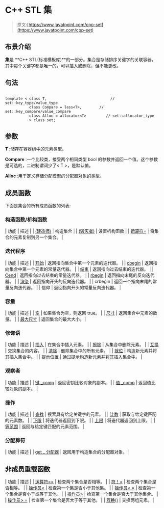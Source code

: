 # C++ STL 集

> 原文:[https://www.javatpoint.com/cpp-set](https://www.javatpoint.com/cpp-set)

## 布景介绍

**集**是 **C++ STL(标准模板库)**的一部分。集合是存储排序关键字的关联容器，其中每个关键字都是唯一的，可以插入或删除，但不能更改。

## 句法

```

template < class T,                             // set::key_type/value_type
           class Compare = less<T>,        // set::key_compare/value_compare
           class Alloc = allocator<T>         // set::allocator_type
           > class set;

```

## 参数

**T** :储存在容器组中的元素类型。

**Compare** :一个比较类，接受两个相同类型 bool 的参数并返回一个值。这个参数是可选的，二进制谓词少了< T >，是默认值。

**Alloc** :用于定义存储分配模型的分配器对象的类型。

## 成员函数

下面是集合的所有成员函数的列表:

### 构造函数/析构函数

| 功能 | 描述 |
| [(建造师)](cpp-set-constructor) | 构造集合 |
| [(毁灭者)](cpp-set-destructor) | 设置析构函数 |
| [运算符=](cpp-set-operator=()-function) | 将集合的元素复制到另一个集合。 |

### 迭代程序

| 功能 | 描述 |
| [开始](cpp-set-begin-function) | 返回指向集合中第一个元素的迭代器。 |
| [cbegin](cpp-set-cbegin-function) | 返回指向集合中第一个元素的常量迭代器。 |
| [结束](cpp-set-end-function) | 返回指向过去结束的迭代器。 |
| [Cend](cpp-set-cend-function) | 返回指向过去结束的常量迭代器。 |
| [rbegin](cpp-set-rbegin-function) | 返回指向末尾的反向迭代器。 |
| [渲染](cpp-set-rend-function) | 返回指向开头的反向迭代器。 |
| crbegin | 返回一个指向末尾的常量反向迭代器。 |
| 信仰 | 返回指向开头的常量反向迭代器。 |

### 容量

| 功能 | 描述 |
| [空](cpp-set-empty-function) | 如果集合为空，则返回 true。 |
| [尺寸](cpp-set-size-function) | 返回集合中元素的数量。 |
| [最大尺寸](cpp-set-max_size-function) | 返回集合的最大大小。 |

### 修饰语

| 功能 | 描述 |
| [插入](cpp-set-insert-function) | 在集合中插入元素。 |
| [擦除](cpp-set-erase-function) | 从集合中删除元素。 |
| [互换](cpp-set-swap-function) | 交换集合的内容。 |
| [清除](cpp-set-clear-function) | 删除集合中的所有元素。 |
| [就位](cpp-set-emplace-function) | 构造新元素并将其插入集合中。 |
| 提示位置 | 通过提示构造新元素并将其插入集合中。 |

### 观察者

| 功能 | 描述 |
| [键 _comp](cpp-set-key_comp-function) | 返回密钥比较对象的副本。 |
| [值 _comp](cpp-set-value_comp-function) | 返回值比较对象的副本。 |

### 操作

| 功能 | 描述 |
| [查找](cpp-set-find-function) | 搜索具有给定关键字的元素。 |
| [计数](cpp-set-count-function) | 获取与给定键匹配的元素数。 |
| [下限](cpp-set-lower_bound-function) | 将迭代器返回到下限。 |
| [上限](cpp-set-upper_bound-function) | 将迭代器返回到上限。 |
| [等范围](cpp-set-equal_range-function) | 返回与给定键匹配的元素范围。 |

### 分配算符

| 功能 | 描述 |
| [get _ 分配器](cpp-set-get_allocator-function) | 返回用于构造集合的分配器对象。 |

## 非成员重载函数

| 功能 | 描述 |
| [运算符==](cpp-set-non-member-operator==) | 检查两个集合是否相等。 |
| [符！=](cpp-set-non-member-operator!=) | 检查两个集合是否相等。 |
| [操作员<](cpp-set-non-member-operator-less-than) | 检查第一个集是否小于其他集。 |
| [操作员< =](cpp-set-non-member-operator-less-than=) | 检查第一个集合是否小于或等于其他。 |
| [操作员>](cpp-set-non-member-operator-greater-than) | 检查第一个集合是否大于其他集合。 |
| [操作员> =](cpp-set-non-member-operator-greater-than=) | 检查第一个集合是否大于等于其他。 |
| [互换()](cpp-set-non-member-swap-function) | 交换两组元素。 |